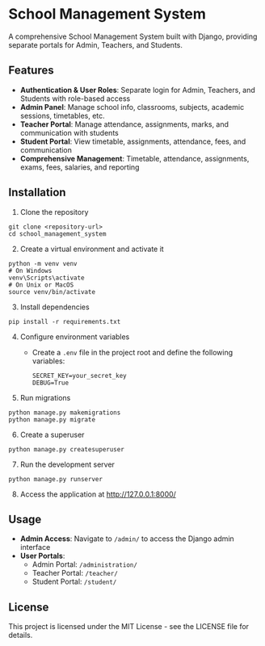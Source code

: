 # School Management System

A comprehensive School Management System built with Django, providing separate portals for Admin, Teachers, and Students.

## Features

- **Authentication & User Roles**: Separate login for Admin, Teachers, and Students with role-based access
- **Admin Panel**: Manage school info, classrooms, subjects, academic sessions, timetables, etc.
- **Teacher Portal**: Manage attendance, assignments, marks, and communication with students
- **Student Portal**: View timetable, assignments, attendance, fees, and communication
- **Comprehensive Management**: Timetable, attendance, assignments, exams, fees, salaries, and reporting

## Installation

1. Clone the repository
```
git clone <repository-url>
cd school_management_system
```

2. Create a virtual environment and activate it
```
python -m venv venv
# On Windows
venv\Scripts\activate
# On Unix or MacOS
source venv/bin/activate
```

3. Install dependencies
```
pip install -r requirements.txt
```

4. Configure environment variables
   - Create a `.env` file in the project root and define the following variables:
     ```
     SECRET_KEY=your_secret_key
     DEBUG=True
     ```

5. Run migrations
```
python manage.py makemigrations
python manage.py migrate
```

6. Create a superuser
```
python manage.py createsuperuser
```

7. Run the development server
```
python manage.py runserver
```

8. Access the application at http://127.0.0.1:8000/

## Usage

- **Admin Access**: Navigate to `/admin/` to access the Django admin interface
- **User Portals**:
  - Admin Portal: `/administration/`
  - Teacher Portal: `/teacher/`
  - Student Portal: `/student/`

## License

This project is licensed under the MIT License - see the LICENSE file for details. 